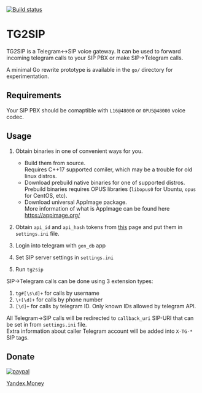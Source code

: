 [![Build status](https://github.com/Infactum/tg2sip/workflows/CI/badge.svg)](https://github.com/Infactum/tg2sip/actions)

# TG2SIP

TG2SIP is a Telegram<->SIP voice gateway. It can be used to forward incoming telegram calls to your SIP PBX or make SIP->Telegram calls.

A minimal Go rewrite prototype is available in the `go/` directory for experimentation.

## Requirements

Your SIP PBX should be comaptible with `L16@48000` or `OPUS@48000` voice codec.

## Usage

1. Obtain binaries in one of convenient ways for you.
   *  Build them from source.  
      Requires C++17 supported comiler, which may be a trouble for old linux distros.
   *  Download prebuild native binaries for one of supported distros.  
      Prebuild binaries requires OPUS libraries (`libopus0` for Ubuntu, `opus` for CentOS, etc).
   *  Download universal AppImage package.  
      More information of what is AppImage can be found here https://appimage.org/
      
2. Obtain `api_id` and `api_hash` tokens from [this](https://my.telegram.org) page and put them in `settings.ini` file.
3. Login into telegram with `gen_db` app
4. Set SIP server settings in `settings.ini`
5. Run `tg2sip`

SIP->Telegram calls can be done using 3 extension types:

1. `tg#[\s\d]+` for calls by username
2. `\+[\d]+` for calls by phone number
3. `[\d]+` for calls by telegram ID. Only known IDs allowed by telegram API.

All Telegram->SIP calls will be redirected to `callback_uri` SIP-URI that can be set in from `settings.ini` file.  
Extra information about caller Telegram account will be added into `X-TG-*` SIP tags.

## Donate

[![paypal](https://www.paypalobjects.com/en_US/i/btn/btn_donateCC_LG.gif)](https://www.paypal.com/cgi-bin/webscr?cmd=_donations&business=755FZWPRC9YGL&lc=US&item_name=TG2SIP&currency_code=USD&bn=PP%2dDonationsBF%3abtn_donateCC_LG%2egif%3aNonHosted)

[Yandex.Money](https://yasobe.ru/na/tg2sip)
